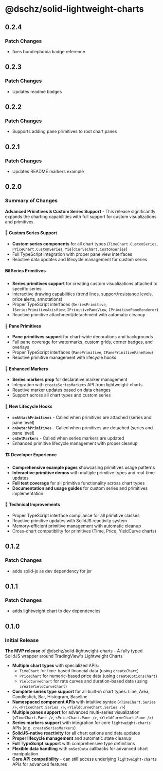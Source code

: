 # @dschz/solid-lightweight-charts

## 0.2.4

### Patch Changes

- fixes bundlephobia badge reference

## 0.2.3

### Patch Changes

- Updates readme badges

## 0.2.2

### Patch Changes

- Supports adding pane primitives to root chart panes

## 0.2.1

### Patch Changes

- Updates README markers example

## 0.2.0

### Summary of Changes

**Advanced Primitives & Custom Series Support** - This release significantly expands the charting capabilities with full support for custom visualizations and primitives.

#### 🎨 Custom Series Support

- **Custom series components** for all chart types (`TimeChart.CustomSeries`, `PriceChart.CustomSeries`, `YieldCurveChart.CustomSeries`)
- Full TypeScript integration with proper pane view interfaces
- Reactive data updates and lifecycle management for custom series

#### 🖼️ Series Primitives

- **Series primitives support** for creating custom visualizations attached to specific series
- Interactive drawing capabilities (trend lines, support/resistance levels, price alerts, annotations)
- Proper TypeScript interfaces (`SeriesPrimitive`, `ISeriesPrimitiveAxisView`, `IPrimitivePaneView`, `IPrimitivePaneRenderer`)
- Reactive primitive attachment/detachment with automatic cleanup

#### 🎯 Pane Primitives

- **Pane primitives support** for chart-wide decorations and backgrounds
- Full pane coverage for watermarks, custom grids, corner badges, and overlays
- Proper TypeScript interfaces (`PanePrimitive`, `IPanePrimitivePaneView`)
- Reactive primitive management with lifecycle hooks

#### 📍 Enhanced Markers

- **Series markers prop** for declarative marker management
- Integration with `createSeriesMarkers` API from lightweight-charts
- Reactive marker updates based on data changes
- Support across all chart types and custom series

#### 🔄 New Lifecycle Hooks

- **`onAttachPrimitives`** - Called when primitives are attached (series and pane level)
- **`onDetachPrimitives`** - Called when primitives are detached (series and pane level)
- **`onSetMarkers`** - Called when series markers are updated
- Enhanced primitive lifecycle management with proper cleanup

#### 🏗️ Developer Experience

- **Comprehensive example pages** showcasing primitives usage patterns
- **Interactive primitive demos** with multiple primitive types and real-time updates
- **Full test coverage** for all primitive functionality across chart types
- **Documentation and usage guides** for custom series and primitives implementation

#### 🔧 Technical Improvements

- Proper TypeScript interface compliance for all primitive classes
- Reactive primitive updates with SolidJS reactivity system
- Memory-efficient primitive management with automatic cleanup
- Cross-chart compatibility for primitives (Time, Price, YieldCurve charts)

## 0.1.2

### Patch Changes

- adds solid-js as dev dependency for jsr

## 0.1.1

### Patch Changes

- adds lightweight chart to dev dependencies

## 0.1.0

### Initial Release

**The MVP release** of @dschz/solid-lightweight-charts - A fully typed SolidJS wrapper around TradingView's Lightweight Charts

- **Multiple chart types** with specialized APIs:
  - `TimeChart` for time-based financial data (using `createChart`)
  - `PriceChart` for numeric-based price data (using `createOptionsChart`)
  - `YieldCurveChart` for rate curves and duration-based data (using `createYieldCurveChart`)
- **Complete series type support** for all built-in chart types: Line, Area, Candlestick, Bar, Histogram, Baseline
- **Namespaced component APIs** with intuitive syntax (`<TimeChart.Series />`, `<PriceChart.Series />`, `<YieldCurveChart.Series />`)
- **Multiple panes support** for advanced multi-series visualization (`<TimeChart.Pane />`, `<PriceChart.Pane />`, `<YieldCurveChart.Pane />`)
- **Series markers support** with integration for core `lightweight-charts` APIs (e.g. `createSeriesMarkers`)
- **SolidJS-native reactivity** for all chart options and data updates
- **Proper lifecycle management** and automatic state cleanup
- **Full TypeScript support** with comprehensive type definitions
- **Flexible data handling** with `onSetData` callbacks for advanced chart manipulation
- **Core API compatibility** - can still access underlying `lightweight-charts` APIs for advanced features
